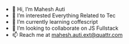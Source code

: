 - 👋 Hi, I’m Mahesh Auti
- 👀 I’m interested Everything Related to Tec
- 🌱 I’m currently learning coffescript
- 💞️ I’m looking to collaborate on JS Fullstack
- 📫 Reach me at mahesh.auti.ext@quattr.com

<!---
mahesha-quattr/mahesha-quattr is a ✨ special ✨ repository because its `README.md` (this file) appears on your GitHub profile.
You can click the Preview link to take a look at your changes.
--->
